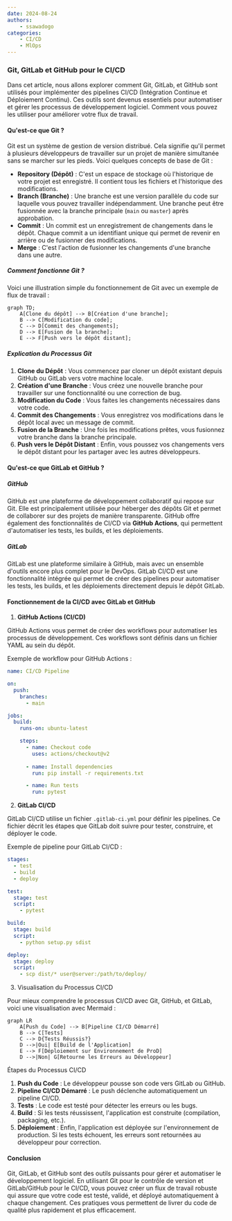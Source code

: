 ```yaml
---
date: 2024-08-24
authors:
    - ssawadogo
categories: 
    - CI/CD
    - MlOps
---
```


### Git, GitLab et GitHub pour le CI/CD

Dans cet article, nous allons explorer comment Git, GitLab, et GitHub sont utilisés pour implémenter des pipelines CI/CD (Intégration Continue et Déploiement Continu). Ces outils sont devenus essentiels pour automatiser et gérer les processus de développement logiciel. Comment vous pouvez les utiliser pour améliorer votre flux de travail.

<!-- more -->

#### Qu'est-ce que Git ?

Git est un système de gestion de version distribué. Cela signifie qu'il permet à plusieurs développeurs de travailler sur un projet de manière simultanée sans se marcher sur les pieds. Voici quelques concepts de base de Git :

- **Repository (Dépôt)** : C'est un espace de stockage où l'historique de votre projet est enregistré. Il contient tous les fichiers et l'historique des modifications.
- **Branch (Branche)** : Une branche est une version parallèle du code sur laquelle vous pouvez travailler indépendamment. Une branche peut être fusionnée avec la branche principale (`main` ou `master`) après approbation.
- **Commit** : Un commit est un enregistrement de changements dans le dépôt. Chaque commit a un identifiant unique qui permet de revenir en arrière ou de fusionner des modifications.
- **Merge** : C'est l'action de fusionner les changements d'une branche dans une autre.

##### Comment fonctionne Git ?

Voici une illustration simple du fonctionnement de Git avec un exemple de flux de travail :

```mermaid
graph TD;
    A[Clone du dépôt] --> B[Création d'une branche];
    B --> C[Modification du code];
    C --> D[Commit des changements];
    D --> E[Fusion de la branche];
    E --> F[Push vers le dépôt distant];
```

##### Explication du Processus Git

1. **Clone du Dépôt** : Vous commencez par cloner un dépôt existant depuis GitHub ou GitLab vers votre machine locale.
2. **Création d'une Branche** : Vous créez une nouvelle branche pour travailler sur une fonctionnalité ou une correction de bug.
3. **Modification du Code** : Vous faites les changements nécessaires dans votre code.
4. **Commit des Changements** : Vous enregistrez vos modifications dans le dépôt local avec un message de commit.
5. **Fusion de la Branche** : Une fois les modifications prêtes, vous fusionnez votre branche dans la branche principale.
6. **Push vers le Dépôt Distant** : Enfin, vous poussez vos changements vers le dépôt distant pour les partager avec les autres développeurs.

#### Qu'est-ce que GitLab et GitHub ?

##### GitHub

GitHub est une plateforme de développement collaboratif qui repose sur Git. Elle est principalement utilisée pour héberger des dépôts Git et permet de collaborer sur des projets de manière transparente. GitHub offre également des fonctionnalités de CI/CD via **GitHub Actions**, qui permettent d'automatiser les tests, les builds, et les déploiements.

##### GitLab

GitLab est une plateforme similaire à GitHub, mais avec un ensemble d'outils encore plus complet pour le DevOps. GitLab CI/CD est une fonctionnalité intégrée qui permet de créer des pipelines pour automatiser les tests, les builds, et les déploiements directement depuis le dépôt GitLab.

#### Fonctionnement de la CI/CD avec GitLab et GitHub

1. **GitHub Actions (CI/CD)**

GitHub Actions vous permet de créer des workflows pour automatiser les processus de développement. Ces workflows sont définis dans un fichier YAML au sein du dépôt.

Exemple de workflow pour GitHub Actions :

```yaml
name: CI/CD Pipeline

on:
  push:
    branches:
      - main

jobs:
  build:
    runs-on: ubuntu-latest

    steps:
      - name: Checkout code
        uses: actions/checkout@v2
      
      - name: Install dependencies
        run: pip install -r requirements.txt

      - name: Run tests
        run: pytest
```

2. **GitLab CI/CD**

GitLab CI/CD utilise un fichier `.gitlab-ci.yml` pour définir les pipelines. Ce fichier décrit les étapes que GitLab doit suivre pour tester, construire, et déployer le code.

Exemple de pipeline pour GitLab CI/CD :

```yaml
stages:
  - test
  - build
  - deploy

test:
  stage: test
  script:
    - pytest

build:
  stage: build
  script:
    - python setup.py sdist

deploy:
  stage: deploy
  script:
    - scp dist/* user@server:/path/to/deploy/
```

3.  Visualisation du Processus CI/CD

Pour mieux comprendre le processus CI/CD avec Git, GitHub, et GitLab, voici une visualisation avec Mermaid :

```mermaid
graph LR
    A[Push du Code] --> B[Pipeline CI/CD Démarré]
    B --> C[Tests]
    C --> D{Tests Réussis?}
    D -->|Oui| E[Build de l'Application]
    E --> F[Déploiement sur Environnement de ProD]
    D -->|Non| G[Retourne les Erreurs au Développeur]
```

Étapes du Processus CI/CD

1. **Push du Code** : Le développeur pousse son code vers GitLab ou GitHub.
2. **Pipeline CI/CD Démarré** : Le push déclenche automatiquement un pipeline CI/CD.
3. **Tests** : Le code est testé pour détecter les erreurs ou les bugs.
4. **Build** : Si les tests réussissent, l'application est construite (compilation, packaging, etc.).
5. **Déploiement** : Enfin, l'application est déployée sur l'environnement de production. Si les tests échouent, les erreurs sont retournées au développeur pour correction.

#### Conclusion

Git, GitLab, et GitHub sont des outils puissants pour gérer et automatiser le développement logiciel. En utilisant Git pour le contrôle de version et GitLab/GitHub pour le CI/CD, vous pouvez créer un flux de travail robuste qui assure que votre code est testé, validé, et déployé automatiquement à chaque changement. Ces pratiques vous permettent de livrer du code de qualité plus rapidement et plus efficacement.